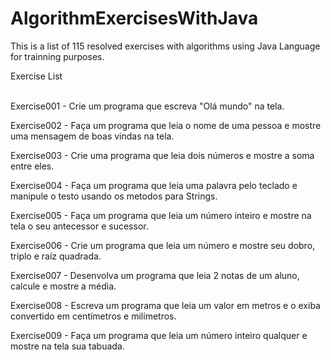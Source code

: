 # AlgorithmExercisesWithJava
This is a list of 115 resolved exercises with algorithms using Java Language for trainning purposes.

Exercise List <br><br>

Exercise001 - Crie um programa que escreva "Olá mundo" na tela.

Exercise002 - Faça um programa que leia o nome de uma pessoa e mostre uma mensagem de boas vindas na tela.

Exercise003 - Crie uma programa que leia dois números e mostre a soma entre eles.

Exercise004 - Faça um programa que leia uma palavra pelo teclado e manipule o testo usando os metodos para Strings.

Exercise005 - Faça um programa que leia um número inteiro e mostre na tela o seu antecessor e sucessor.

Exercise006 - Crie um programa que leia um número e mostre seu dobro, triplo e raíz quadrada.

Exercise007 - Desenvolva um programa que leia 2 notas de um aluno, calcule e mostre a média.

Exercise008 - Escreva um programa que leia um valor em metros e o exiba convertido em centímetros e milímetros.

Exercise009 - Faça um programa que leia um número inteiro qualquer e mostre na tela sua tabuada.

